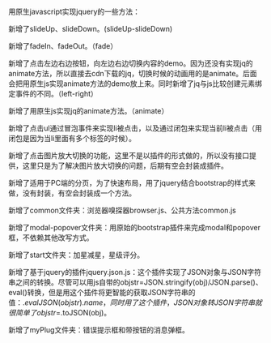 # 
 用原生javascript实现jquery的一些方法：
 
 新增了slideUp、slideDown。(slideUp-slideDown)
 
 新增了fadeIn、fadeOut。（fade）
 
 新增了点击左边右边按钮，向左边右边切换内容的demo。因为还没有实现jq的animate方法，所以直接去cdn下载的jq，切换时候的动画用的是animate。后面会把用原生js实现animate方法的demo放上来。同时新增了jq与js比较创建元素绑定事件的不同。（left-right）
 
 新增了用原生js实现jq的animate方法。（animate）

 新增了点击ul通过冒泡事件来实现li被点击，以及通过闭包来实现当前li被点击（用闭包是因为当li里面有多个标签的时候）。
 
 新增了点击图片放大切换的功能，这里不是以插件的形式做的，所以没有接口提供，这里只是为了解决图片放大切换的问题，后期有空会封装成插件。
 
 新增了适用于PC端的分页，为了快速布局，用了jquery结合bootstrap的样式来做，没有封装，有空会封装成一个方法。
 
 新增了common文件夹：浏览器嗅探器browser.js、公共方法common.js
 
 新增了modal-popover文件夹：用原始的bootstrap插件来完成modal和popover框，不依赖其他改写方式。
 
 新增了start文件夹：加星减星，星级评分。
 
 新增了基于jquery的插件jquery.json.js：这个插件实现了JSON对象与JSON字符串之间的转换。尽管可以用js自带的objstr=JSON.stringify(obj)/JSON.parse()、eval()转换，但是用这个插件将更智能的获取JSON字符串的值：$.evalJSON(objstr).name，同时用了这个插件，JSON对象转JSON字符串就很简单了objstr=$.toJSON(obj)。
 
 新增了myPlug文件夹：错误提示框和带按钮的消息弹框。
 
 
 
